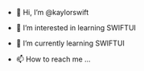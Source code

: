 - 👋 Hi, I’m @kaylorswift
- 👀 I’m interested in learning SWIFTUI 
- 🌱 I’m currently learning SWIFTUI

- 📫 How to reach me ...

<!---
kaylorswift/kaylorswift is a ✨ special ✨ repository because its `README.md` (this file) appears on your GitHub profile.
You can click the Preview link to take a look at your changes.
--->
